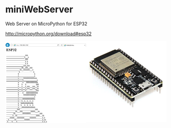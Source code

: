# miniWebServer
Web Server on MicroPython for ESP32

http://micropython.org/download#esp32

<img align="left" width="50%" height="50%" src="cover.png">
<img align="left" width="50%" height="50%" src="image.png">
